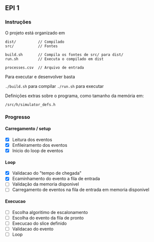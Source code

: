 ## EPI 1

### Instruções

O projeto está organizado em

    dist/          // Compilado
    src/           // Fontes

    build.sh       // Compila os fontes de src/ para dist/
    run.sh         // Executa o compilado em dist

    processes.csv  // Arquivo de entrada

Para executar e desenvolver basta

`./build.sh` para compilar
`./run.sh` para executar

Definições extras sobre o programa, como tamanho da memória em:

    /src/h/simulator_defs.h

### Progresso

#### Carregamento / setup
- [x] Leitura dos eventos
- [x] Enfileiramento dos eventos
- [x] Inicio do loop de eventos

#### Loop
- [x] Validacao do "tempo de chegada"
- [x] Ecaminhamento do evento a fila de entrada
- [ ] Validação da memoria disponivel
- [ ] Carregamento de eventos na fila de entrada em memoria disponivel

#### Execucao
- [ ] Escolha algoritimo de escalonamento
- [ ] Escolha do evento da fila de pronto
- [ ] Execucao do slice definido
- [ ] Validacao do evento
- [ ] Loop

